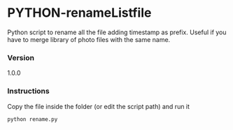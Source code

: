 # PYTHON-renameListfile
Python script to rename all the file adding timestamp as prefix. Useful if you have to merge library of photo files with the same name.

### Version
1.0.0

### Instructions

Copy the file inside the folder (or edit the script path) and run it 
```sh
python rename.py
```
